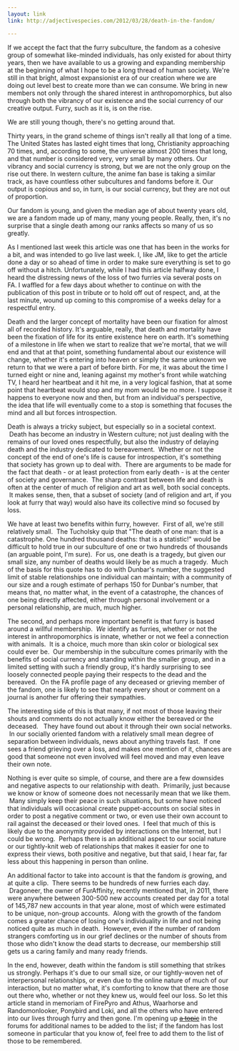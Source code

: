 ```yaml
---
layout: link
link: http://adjectivespecies.com/2012/03/28/death-in-the-fandom/

---
```


If we accept the fact that the furry subculture, the fandom as a cohesive group
of somewhat like-minded individuals, has only existed for about thirty years,
then we have available to us a growing and expanding membership at the beginning
of what I hope to be a long thread of human society. We're still in that bright,
almost expansionist era of our creation where we are doing out level best to
create more than we can consume. We bring in new members not only through the
shared interest in anthropomorphics, but also through both the vibrancy of our
existence and the social currency of our creative output. Furry, such as it is,
is on the rise.

We are still young though, there's no getting around that.

Thirty years, in the grand scheme of things isn't really all that long of a
time. The United States has lasted eight times that long, Christianity
approaching 70 times, and, according to some, the universe almost 200 times that
long, and that number is considered very, very small by many others. Our
vibrancy and social currency is strong, but we are not the only group on the
rise out there. In western culture, the anime fan base is taking a similar
track, as have countless other subcultures and fandoms before it. Our output is
copious and so, in turn, is our social currency, but they are not out of
proportion.

Our fandom is young, and given the median age of about twenty years old, we are
a fandom made up of many, many young people. Really, then, it's no surprise that
a single death among our ranks affects so many of us so greatly.<!--more-->

As I mentioned last week this article was one that has been in the works for a
bit, and was intended to go live last week. I, like JM, like to get the article
done a day or so ahead of time in order to make sure everything is set to go off
without a hitch. Unfortunately, while I had this article halfway done, I heard
the distressing news of the loss of two furries via several posts on FA. I
waffled for a few days about whether to continue on with the publication of this
post in tribute or to hold off out of respect, and, at the last minute, wound up
coming to this compromise of a weeks delay for a respectful entry.

Death and the larger concept of mortality have been our fixation for almost all
of recorded history. It's arguable, really, that death and mortality have been
the fixation of life for its entire existence here on earth. It's something of a
milestone in life when we start to realize that we're mortal, that we will end
and that at that point, something fundamental about our existence will change,
whether it's entering into heaven or simply the same unknown we return to that
we were a part of before birth. For me, it was about the time I turned eight or
nine and, leaning against my mother's front while watching TV, I heard her
heartbeat and it hit me, in a very logical fashion, that at some point that
heartbeat would stop and my mom would be no more. I suppose it happens to
everyone now and then, but from an individual's perspective, the idea that life
will eventually come to a stop is something that focuses the mind and all but
forces introspection.

Death is always a tricky subject, but especially so in a societal context.
 Death has become an industry in Western culture; not just dealing with the
remains of our loved ones respectfully, but also the industry of delaying death
and the industry dedicated to bereavement.  Whether or not the concept of the
end of one's life is cause for introspection, it's something that society has
grown up to deal with.  There are arguments to be made for the fact that death -
or at least protection from early death - is at the center of society and
governance.  The sharp contrast between life and death is often at the center of
much of religion and art as well, both social concepts.  It makes sense, then,
that a subset of society (and of religion and art, if you look at furry that
way) would also have its collective mind so focused by loss.

We have at least two benefits within furry, however.  First of all, we're still
relatively small.  The Tucholsky quip that "The death of one man: that is a
catastrophe. One hundred thousand deaths: that is a statistic!" would be
difficult to hold true in our subculture of one or two hundreds of thousands (an
arguable point, I'm sure).  For us, one death is a tragedy, but given our small
size, any number of deaths would likely be as much a tragedy.  Much of the basis
for this quote has to do with Dunbar's number, the suggested limit of stable
relationships one individual can maintain; with a community of our size and a
rough estimate of perhaps 150 for Dunbar's number, that means that, no matter
what, in the event of a catastrophe, the chances of one being directly affected,
either through personal involvement or a personal relationship, are much, much
higher.

The second, and perhaps more important benefit is that furry is based around a
willful membership.  *We* identify as furries, whether or not the interest in
anthropomorphics is innate, whether or not we feel a connection with animals.
 It is a choice, much more than skin color or biological sex could ever be.  Our
membership in the subculture comes primarily with the benefits of social
currency and standing within the smaller group, and in a limited setting with
such a friendly group, it's hardly surprising to see loosely connected people
paying their respects to the dead and the bereaved.  On the FA profile page of
any deceased or grieving member of the fandom, one is likely to see that nearly
every shout or comment on a journal is another fur offering their sympathies.

The interesting side of this is that many, if not most of those leaving their
shouts and comments do not actually know either the bereaved or the deceased.  
They have found out about it through their own social networks.  In our socially
oriented fandom with a relatively small mean degree of separation between
individuals, news about anything travels fast.  If one sees a friend grieving
over a loss, and makes one mention of it, chances are good that someone not even
involved will feel moved and may even leave their own note.

Nothing is ever quite so simple, of course, and there are a few downsides and
negative aspects to our relationship with death.  Primarily, just because we
know or know of someone does not necessarily mean that we like them.  Many
simply keep their peace in such situations, but some have noticed that
individuals will occasional create puppet-accounts on social sites in order to
post a negative comment or two, or even use their own account to rail against
the deceased or their loved ones.  I feel that much of this is likely due to the
anonymity provided by interactions on the Internet, but I could be wrong.
 Perhaps there is an additional aspect to our social nature or our tightly-knit
web of relationships that makes it easier for one to express their views, both
positive and negative, but that said, I hear far, far less about this happening
in person than online.

An additional factor to take into account is that the fandom *is* growing, and
at quite a clip.  There seems to be hundreds of new furries each day.
 Dragoneer, the owner of FurAffinity, recently mentioned that, in 2011, there
were anywhere between 300-500 new accounts created per day for a total of
145,787 new accounts in that year alone, most of which were estimated to be
unique, non-group accounts.  Along with the growth of the fandom comes a greater
chance of losing one's individuality in life and not being noticed quite as much
in death.  However, even if the number of random strangers comforting us in our
grief declines or the number of shouts from those who didn't know the dead
starts to decrease, our membership still gets us a caring family and many ready
friends.

In the end, however, death within the fandom is still something that strikes us
strongly. Perhaps it's due to our small size, or our tightly-woven net of
interpersonal relationships, or even due to the online nature of much of our
interaction, but no matter what, it's comforting to know that there are those
out there who, whether or not they knew us, would feel our loss. So let this
article stand in memoriam of FirePyro and Athus, Waarhorse and Randomonlooker,
Ponybird and Loki, and all the others who have entered into our lives through
furry and then gone. I'm opening up [<s>a
topic</s>](http://forums.adjectivespecies.com/viewtopic.php?f=4&amp;t=21) in the
forums for additional names to be added to the list; if the fandom has lost
someone in particular that you know of, feel free to add them to the list of
those to be remembered.
